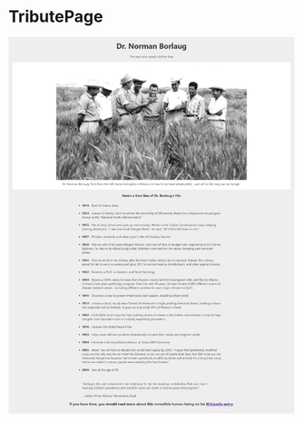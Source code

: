 # TributePage
![Tribute](https://github.com/Walaa-Zahran/TributePage/blob/main/screencapture-file-D-Personal-Courses-Freecodecamp-TributePage-index-html-2021-03-11-17_07_30.png?raw=true)
